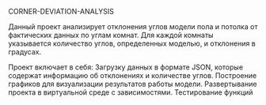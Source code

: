 CORNER-DEVIATION-ANALYSIS


Данный проект анализирует отклонения углов модели пола и 
потолка от фактических данных по углам комнат. Для каждой комнаты 
указывается количество углов, определенных моделью, и отклонения в градусах. 


Проект включает в себя:
Загрузку данных в формате JSON, которые содержат информацию об отклонениях и количестве углов.
Построение графиков для визуализации результатов работы модели.
Развертывание проекта в виртуальной среде с зависимостями.
Тестирование функций